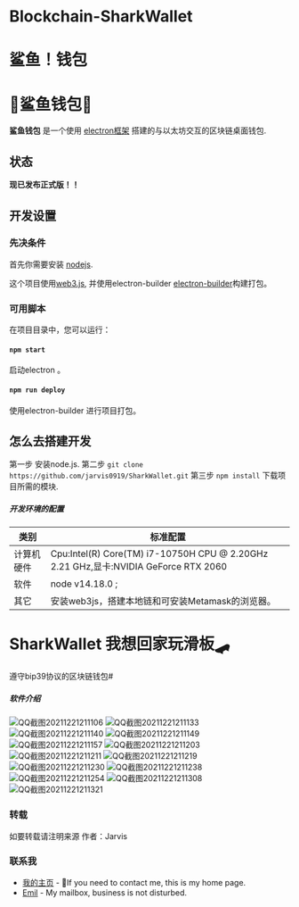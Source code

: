 # Blockchain-SharkWallet
# 鲨鱼！钱包
# 👛鲨鱼钱包🦈 

**鲨鱼钱包** 是一个使用 [electron框架](https://www.electronjs.org/) 搭建的与以太坊交互的区块链桌面钱包.

## 状态

**现已发布正式版！！**

## 开发设置

### 先决条件

首先你需要安装 [nodejs](https://nodejs.org/).

这个项目使用[web3.js](https://github.com/ChainSafe/web3.js), 
并使用electron-builder [electron-builder](https://www.electron.build/)构建打包。

### 可用脚本

在项目目录中，您可以运行：

#### `npm start`
启动electron 。

#### `npm run deploy`

使用electron-builder 进行项目打包。 

## 怎么去搭建开发
第一步
安装node.js.
第二步
`git clone https://github.com/jarvis0919/SharkWallet.git` 
第三步
`npm install`
下载项目所需的模块.
##### 开发环境的配置

| 类别       | 标准配置                                                     |
| ---------- | ------------------------------------------------------------ |
| 计算机硬件 | Cpu:Intel(R)  Core(TM) i7-10750H CPU @ 2.20GHz  2.21  GHz,显卡:NVIDIA GeForce RTX 2060 |
| 软件       | node v14.18.0 ;  |
| 其它       |安装web3js，搭建本地链和可安装Metamask的浏览器。 |
# SharkWallet 我想回家玩滑板🛹
遵守bip39协议的区块链钱包#

##### 软件介绍

![QQ截图20211221211106](https://user-images.githubusercontent.com/55125330/146937093-84e46341-156e-47bb-b21b-6e09b8600790.png)
![QQ截图20211221211133](https://user-images.githubusercontent.com/55125330/146937109-ec0386ae-cfbd-47e7-84d7-5f11982d2552.png)
![QQ截图20211221211140](https://user-images.githubusercontent.com/55125330/146937116-ff5ac08b-661b-4e59-91d1-be8fadba72bc.png)
![QQ截图20211221211149](https://user-images.githubusercontent.com/55125330/146937136-d412eb20-dbb8-43de-a595-8dbea356355d.png)
![QQ截图20211221211157](https://user-images.githubusercontent.com/55125330/146937141-22cdc97f-e2f3-4b23-8ea0-b750383faf90.png)
![QQ截图20211221211203](https://user-images.githubusercontent.com/55125330/146937144-207101a8-3229-42e7-93e2-3cdd4409ce03.png)
![QQ截图20211221211211](https://user-images.githubusercontent.com/55125330/146937149-77997e01-caf3-4234-9f0d-7cfc949bf068.png)
![QQ截图20211221211219](https://user-images.githubusercontent.com/55125330/146937150-b6fba3f4-1b64-4001-9529-681fb3f3c552.png)
![QQ截图20211221211230](https://user-images.githubusercontent.com/55125330/146937153-d4448994-44d7-4651-bdbc-f4edbe243d57.png)
![QQ截图20211221211238](https://user-images.githubusercontent.com/55125330/146937155-7585d56d-8e69-4d57-8607-2ce097053afd.png)
![QQ截图20211221211254](https://user-images.githubusercontent.com/55125330/146937159-de409880-8370-431e-8bd2-b69dd3773266.png)
![QQ截图20211221211308](https://user-images.githubusercontent.com/55125330/146937163-f45d7e0b-8786-4a76-8931-64c0c80b9d48.png)
![QQ截图20211221211321](https://user-images.githubusercontent.com/55125330/146937166-3c659b9d-99d5-44b9-8363-951b75036b3c.png)






### 转载

如要转载请注明来源    作者：Jarvis

### 联系我

- [我的主页](https://https://github.com/jarvis0919/) - 💌If you need to contact me, this is my home page.
- [Emil](1318258863@qq.com) - My mailbox, business is not disturbed.


